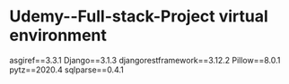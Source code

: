 # Udemy--Full-stack-Project virtual environment
asgiref==3.3.1
Django==3.1.3
djangorestframework==3.12.2
Pillow==8.0.1
pytz==2020.4
sqlparse==0.4.1
